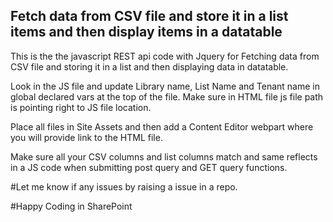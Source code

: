 ## Fetch data from CSV file and store it in a list items and then display items in a datatable

This is the the javascript REST api code with Jquery for Fetching data from CSV file and storing it in a list and then displaying data in datatable.

Look in the JS file and update Library name, List Name and Tenant name in global declared vars at the top of the file.
Make sure in HTML file js file path is pointing right to JS file location.

Place all files in Site Assets and then add a Content Editor webpart where you will provide link to the HTML file.

Make sure all your CSV columns and list columns match and same reflects in a JS code when submitting post query and GET query functions.

#Let me know if any issues by raising a issue in a repo.

#Happy Coding in SharePoint
